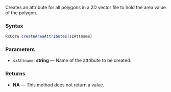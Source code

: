 Creates an attribute for all polygons in a 2D vector file to hold the area value of the polygon.

### Syntax

```typescript
RxCore.createAreaAttributes(szAttname)
```

### Parameters

- `szAttname`: **string** — Name of the attribute to be created.

### Returns

- **NA** — This method does not return a value.